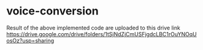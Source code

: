 # voice-conversion
Result of the above implemented code are uploaded to this drive link
https://drive.google.com/drive/folders/1tSjNdZjCmUSFjgdcLBC1rOuYNOqUosOz?usp=sharing

